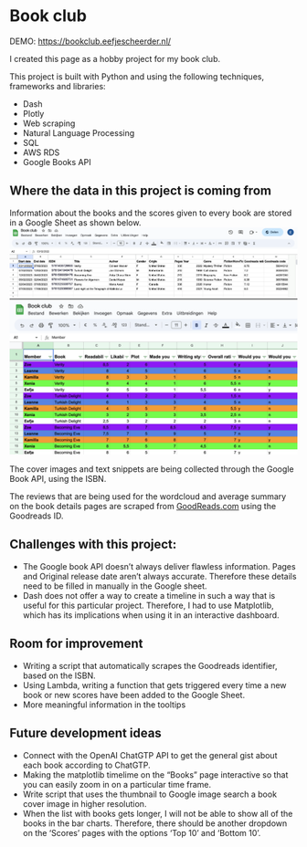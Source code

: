 # Book club

DEMO: https://bookclub.eefjescheerder.nl/ 

I created this page as a hobby project for my book club. 

This project is built with Python and using the following techniques, frameworks and libraries: 

- Dash
- Plotly
- Web scraping
- Natural Language Processing
- SQL
- AWS RDS
- Google Books API


## Where the data in this project is coming from

Information about the books and the scores given to every book are stored in a Google Sheet as shown below. 
<img src="./docs/Gsheet1.png" width="700">
<img src="./docs/Gsheet2.png" width="700">

The cover images and text snippets are being collected through the Google Book API, using the ISBN. 

The reviews that are being used for the wordcloud and average summary on the book details pages are scraped from [GoodReads.com](http://GoodReads.com) using the Goodreads ID. 

## Challenges with this project:

- The Google book API doesn’t always deliver flawless information. Pages and Original release date aren’t always accurate. Therefore these details need to be filled in manually in the Google sheet. 
- Dash does not offer a way to create a timeline in such a way that is useful for this particular project. Therefore, I had to use Matplotlib, which has its implications when using it in an interactive dashboard. 

## Room for improvement
- Writing a script that automatically scrapes the Goodreads identifier, based on the ISBN.
- Using Lambda, writing a function that gets triggered every time a new book or new scores have been added to the Google Sheet.
- More meaningful information in the tooltips

## Future development ideas

- Connect with the OpenAI ChatGTP API to get the general gist about each book according to ChatGTP.
- Making the matplotlib timelime on the “Books” page interactive so that you can easily zoom in on a particular time frame. 
- Write script that uses the thumbnail to Google image search a book cover image in higher resolution. 
- When the list with books gets longer, I will not be able to show all of the books in the bar charts. Therefore, there should be another dropdown on the ‘Scores’ pages with the options ‘Top 10’ and ‘Bottom 10’.
